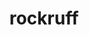 ---
id: 744
title: rockruff
types: [rock]
image: https://raw.githubusercontent.com/PokeAPI/sprites/master/sprites/pokemon/744.png
---